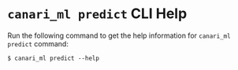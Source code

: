 # `canari_ml predict` CLI Help

Run the following command to get the help information for `canari_ml predict` command:

```console exec="on" source="material-block" result="ansi"
$ canari_ml predict --help
```
